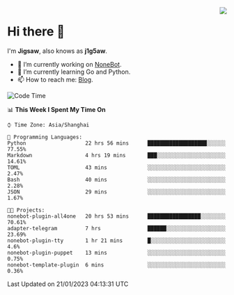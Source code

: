 <a href="#">
  <img align="right" src="https://github-readme-stats.vercel.app/api?username=j1g5awi&count_private=true&show_icons=true&title_color=80070B&text_color=B3B3B3&bg_color=212121&icon_color=80070B" />
</a>

# Hi there 👋

I'm **Jigsaw**, also knows as **j1g5aw**.

- 🔭 I’m currently working on [NoneBot](https://github.com/nonebot).
- 🌱 I’m currently learning Go and Python.
- 📫 How to reach me: [Blog](https://blog.maddestroyer.xyz/).

<!--START_SECTION:waka-->
![Code Time](http://img.shields.io/badge/Code%20Time-996%20hrs%2024%20mins-blue)

📊 **This Week I Spent My Time On** 

```text
⌚︎ Time Zone: Asia/Shanghai

💬 Programming Languages: 
Python                   22 hrs 56 mins      ███████████████████░░░░░░   77.55% 
Markdown                 4 hrs 19 mins       ███░░░░░░░░░░░░░░░░░░░░░░   14.61% 
TOML                     43 mins             ░░░░░░░░░░░░░░░░░░░░░░░░░   2.47% 
Bash                     40 mins             ░░░░░░░░░░░░░░░░░░░░░░░░░   2.28% 
JSON                     29 mins             ░░░░░░░░░░░░░░░░░░░░░░░░░   1.67%

🐱‍💻 Projects: 
nonebot-plugin-all4one   20 hrs 53 mins      █████████████████░░░░░░░░   70.61% 
adapter-telegram         7 hrs               ██████░░░░░░░░░░░░░░░░░░░   23.69% 
nonebot-plugin-tty       1 hr 21 mins        █░░░░░░░░░░░░░░░░░░░░░░░░   4.6% 
nonebot-plugin-puppet    13 mins             ░░░░░░░░░░░░░░░░░░░░░░░░░   0.75% 
nonebot-template-plugin  6 mins              ░░░░░░░░░░░░░░░░░░░░░░░░░   0.36%

```


 Last Updated on 21/01/2023 04:13:31 UTC
<!--END_SECTION:waka-->
